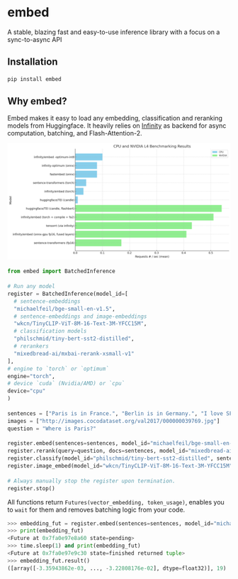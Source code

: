 # embed
A stable, blazing fast and easy-to-use inference library with a focus on a sync-to-async API

## Installation
```bash
pip install embed
```
## Why embed?

Embed makes it easy to load any embedding, classification and reranking models from Huggingface. 
It heavily relies on [Infinity](https://github.com/michaelfeil/infinity) as backend for async computation, batching, and Flash-Attention-2.

![CPU Benchmark Diagram](docs/l4_cpu.png)

```python
from embed import BatchedInference

# Run any model
register = BatchedInference(model_id=[
  # sentence-embeddings
  "michaelfeil/bge-small-en-v1.5",
  # sentence-embeddings and image-embeddings
  "wkcn/TinyCLIP-ViT-8M-16-Text-3M-YFCC15M",
  # classification models
  "philschmid/tiny-bert-sst2-distilled",
  # rerankers
  "mixedbread-ai/mxbai-rerank-xsmall-v1"
],
# engine to `torch` or `optimum`
engine="torch",
# device `cuda` (Nvidia/AMD) or `cpu`
device="cpu"
)

sentences = ["Paris is in France.", "Berlin is in Germany.", "I love SF"]
images = ["http://images.cocodataset.org/val2017/000000039769.jpg"]
question = "Where is Paris?"

register.embed(sentences=sentences, model_id="michaelfeil/bge-small-en-v1.5")
register.rerank(query=question, docs=sentences, model_id="mixedbread-ai/mxbai-rerank-xsmall-v1")
register.classify(model_id="philschmid/tiny-bert-sst2-distilled", sentences=sentences)
register.image_embed(model_id="wkcn/TinyCLIP-ViT-8M-16-Text-3M-YFCC15M", images=images)

# Always manually stop the register upon termination.
register.stop()
```

All functions return `Futures(vector_embedding, token_usage)`, enables you to `wait` for them and removes batching logic from your code.

```python
>>> embedding_fut = register.embed(sentences=sentences, model_id="michaelfeil/bge-small-en-v1.5")
>>> print(embedding_fut)
<Future at 0x7fa0e97e8a60 state=pending>
>>> time.sleep(1) and print(embedding_fut)
<Future at 0x7fa0e97e9c30 state=finished returned tuple>
>>> embedding_fut.result()
([array([-3.35943862e-03, ..., -3.22808176e-02], dtype=float32)], 19)
```
